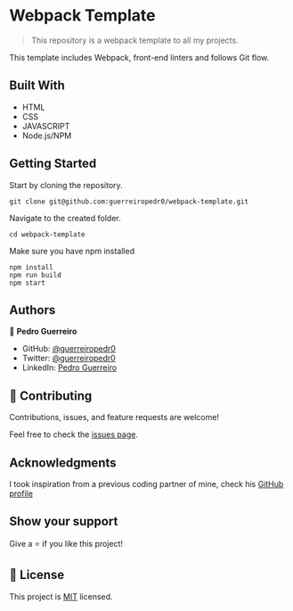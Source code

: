 # Webpack Template

> This repository is a webpack template to all my projects.

This template includes Webpack, front-end linters and follows Git flow.

## Built With

- HTML
- CSS
- JAVASCRIPT
- Node.js/NPM

## Getting Started

Start by cloning the repository.

`git clone git@github.com:guerreiropedr0/webpack-template.git`

Navigate to the created folder.

`cd webpack-template`

Make sure you have npm installed
```
npm install
npm run build
npm start
```
## Authors

👤 **Pedro Guerreiro**

- GitHub: [@guerreiropedr0](https://github.com/guerreiropedr0)
- Twitter: [@guerreiropedr0](https://twitter.com/guerreiropedr0)
- LinkedIn: [Pedro Guerreiro](https://www.linkedin.com/in/guerreiropedr0/)

## 🤝 Contributing

Contributions, issues, and feature requests are welcome!

Feel free to check the [issues page](../../issues/).

## Acknowledgments

I took inspiration from a previous coding partner of mine, check his [GitHub profile](https://github.com/ahmedtaa)

## Show your support

Give a ⭐️ if you like this project!

## 📝 License

This project is [MIT](./MIT.md) licensed.

